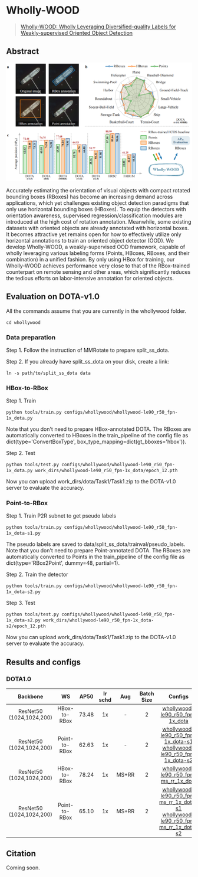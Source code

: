 # Wholly-WOOD

> [Wholly-WOOD: Wholly Leveraging Diversified-quality Labels for Weakly-supervised Oriented Object Detection](https://arxiv.org/pdf/0)

<!-- [ALGORITHM] -->

## Abstract

<div align=center>
<img src="../../resources/whollywood.png" width="800"/>
</div>

Accurately estimating the orientation of visual objects with compact rotated bounding boxes (RBoxes) has become an increasing demand across applications, which yet challenges existing object detection paradigms that only use horizontal bounding boxes (HBoxes). To equip the detectors with orientation awareness, supervised regression/classification modules are introduced at the high cost of rotation annotation. Meanwhile, some existing datasets with oriented objects are already annotated with horizontal boxes. It becomes attractive yet remains open for how to effectively utilize only horizontal annotations to train an oriented object detector (OOD). We develop Wholly-WOOD, a weakly-supervised OOD framework, capable of wholly leveraging various labeling forms (Points, HBoxes, RBoxes, and their combination) in a unified fashion. By only using HBox for training, our Wholly-WOOD achieves performance very close to that of the RBox-trained counterpart on remote sensing and other areas, which significantly reduces the tedious efforts on labor-intensive annotation for oriented objects.

## Evaluation on DOTA-v1.0

All the commands assume that you are currently in the whollywood folder.
```
cd whollywood
```

### Data preparation

Step 1. Follow the instruction of MMRotate to prepare split_ss_dota. 

Step 2. If you already have split_ss_dota on your disk, create a link:
```
ln -s path/to/split_ss_dota data
```

### HBox-to-RBox

Step 1. Train
```
python tools/train.py configs/whollywood/whollywood-le90_r50_fpn-1x_dota.py
```
Note that you don't need to prepare HBox-annotated DOTA. The RBoxes are automatically converted to HBoxes in the train_pipeline of the config file as dict(type='ConvertBoxType', box_type_mapping=dict(gt_bboxes='hbox')).


Step 2. Test
```
python tools/test.py configs/whollywood/whollywood-le90_r50_fpn-1x_dota.py work_dirs/whollywood-le90_r50_fpn-1x_dota/epoch_12.pth
```
Now you can upload work_dirs/dota/Task1/Task1.zip to the DOTA-v1.0 server to evaluate the accuracy.

### Point-to-RBox

Step 1. Train P2R subnet to get pseudo labels
```
python tools/train.py configs/whollywood/whollywood-le90_r50_fpn-1x_dota-s1.py
```
The pseudo labels are saved to data/split_ss_dota/trainval/pseudo_labels. Note that you don't need to prepare Point-annotated DOTA. The RBoxes are automatically converted to Points in the train_pipeline of the config file as dict(type='RBox2Point', dummy=48, partial=1).

Step 2. Train the detector
```
python tools/train.py configs/whollywood/whollywood-le90_r50_fpn-1x_dota-s2.py
```

Step 3. Test
```
python tools/test.py configs/whollywood/whollywood-le90_r50_fpn-1x_dota-s2.py work_dirs/whollywood-le90_r50_fpn-1x_dota-s2/epoch_12.pth
```
Now you can upload work_dirs/dota/Task1/Task1.zip to the DOTA-v1.0 server to evaluate the accuracy.

## Results and configs

### DOTA1.0

|         Backbone         |      WS       | AP50  | lr schd |  Aug  | Batch Size |                                                                                  Configs                                                                                   |
| :----------------------: | :-----------: | :---: | :-----: | :---: | :--------: | :------------------------------------------------------------------------------------------------------------------------------------------------------------------------: |
| ResNet50 (1024,1024,200) | HBox-to-RBox  | 73.48 |   1x    |   -   |     2      |                                                     [whollywood-le90_r50_fpn-1x_dota](./whollywood-le90_r50_fpn-1x_dota.py)                                                      |
| ResNet50 (1024,1024,200) | Point-to-RBox | 62.63 |   1x    |   -   |     2      |             [whollywood-le90_r50_fpn-1x_dota-s1](./whollywood-le90_r50_fpn-1x_dota-s1.py)<br>[whollywood-le90_r50_fpn-1x_dota-s2](./whollywood-le90_r50_fpn-1x_dota-s1.py)             |
| ResNet50 (1024,1024,200) | HBox-to-RBox  | 78.24 |   1x    | MS+RR |     2      |                                               [whollywood-le90_r50_fpn-ms_rr_1x_dota](./whollywood-le90_r50_fpn-ms_rr_1x_dota.py)                                                |
| ResNet50 (1024,1024,200) | Point-to-RBox | 65.10 |   1x    | MS+RR |     2      | [whollywood-le90_r50_fpn-ms_rr_1x_dota-s1](./whollywood-le90_r50_fpn-ms_rr_1x_dota-s1.py)<br>[whollywood-le90_r50_fpn-ms_rr_1x_dota-s2](./whollywood-le90_r50_fpn-ms_rr_1x_dota-s1.py) |

## Citation

Coming soon.
